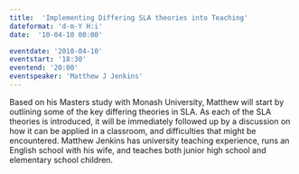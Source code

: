 ```yaml
---
title:  'Implementing Differing SLA theories into Teaching'
dateformat: 'd-m-Y H:i'
date:  '10-04-10 00:00'

eventdate: '2010-04-10'
eventstart: '18:30'
eventend: '20:00'
eventspeaker: 'Matthew J Jenkins'
---
```


Based on his Masters study with Monash University, Matthew will start by outlining some of the key differing theories in SLA. As each of the SLA theories is introduced, it will be immediately followed up by a discussion on how it can be applied in a classroom, and difficulties that might be encountered.
Matthew Jenkins has university teaching experience, runs an English school with his wife, and teaches both junior high school and elementary school children.

